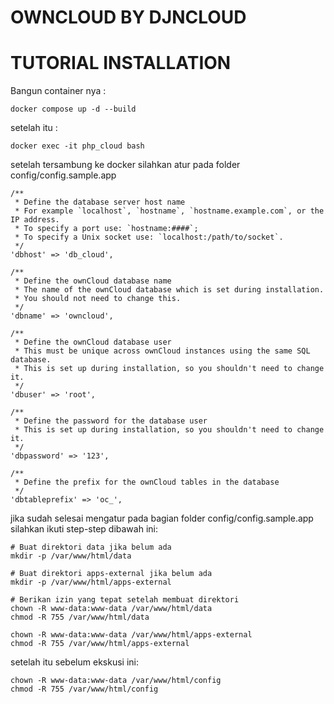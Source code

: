 # OWNCLOUD BY DJNCLOUD
# TUTORIAL INSTALLATION
Bangun container nya :
```
docker compose up -d --build
```
setelah itu :
```
docker exec -it php_cloud bash
```
setelah tersambung ke docker silahkan atur pada folder config/config.sample.app
```
/**
 * Define the database server host name
 * For example `localhost`, `hostname`, `hostname.example.com`, or the IP address.
 * To specify a port use: `hostname:####`;
 * To specify a Unix socket use: `localhost:/path/to/socket`.
 */
'dbhost' => 'db_cloud',

/**
 * Define the ownCloud database name
 * The name of the ownCloud database which is set during installation.
 * You should not need to change this.
 */
'dbname' => 'owncloud',

/**
 * Define the ownCloud database user
 * This must be unique across ownCloud instances using the same SQL database.
 * This is set up during installation, so you shouldn't need to change it.
 */
'dbuser' => 'root',

/**
 * Define the password for the database user
 * This is set up during installation, so you shouldn't need to change it.
 */
'dbpassword' => '123',

/**
 * Define the prefix for the ownCloud tables in the database
 */
'dbtableprefix' => 'oc_',

```

jika sudah selesai mengatur pada bagian folder config/config.sample.app silahkan ikuti step-step dibawah ini: 
```
# Buat direktori data jika belum ada
mkdir -p /var/www/html/data

# Buat direktori apps-external jika belum ada
mkdir -p /var/www/html/apps-external

# Berikan izin yang tepat setelah membuat direktori
chown -R www-data:www-data /var/www/html/data
chmod -R 755 /var/www/html/data

chown -R www-data:www-data /var/www/html/apps-external
chmod -R 755 /var/www/html/apps-external
```

setelah itu sebelum ekskusi ini: 
```
chown -R www-data:www-data /var/www/html/config
chmod -R 755 /var/www/html/config
```



